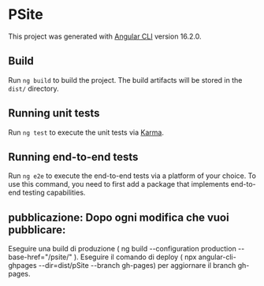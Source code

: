 # PSite

This project was generated with [Angular CLI](https://github.com/angular/angular-cli) version 16.2.0.

## Build

Run `ng build` to build the project. The build artifacts will be stored in the `dist/` directory.

## Running unit tests

Run `ng test` to execute the unit tests via [Karma](https://karma-runner.github.io).

## Running end-to-end tests

Run `ng e2e` to execute the end-to-end tests via a platform of your choice. To use this command, you need to first add a package that implements end-to-end testing capabilities.

## pubblicazione: Dopo ogni modifica che vuoi pubblicare:

Eseguire una build di produzione ( ng build --configuration production --base-href="/psite/" ).
Eseguire il comando di deploy ( npx angular-cli-ghpages --dir=dist/pSite --branch gh-pages) per aggiornare il branch gh-pages.
